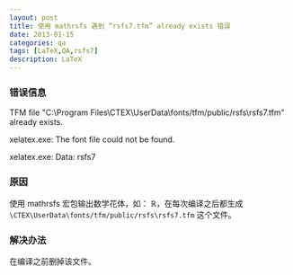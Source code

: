 ```yaml
---
layout: post
title: 使用 mathrsfs 遇到 “rsfs7.tfm” already exists 错误
date: 2013-01-15
categories: qa
tags: [LaTeX,QA,rsfs7]
description: LaTeX
---
```


### 错误信息

TFM file "C:\Program Files\CTEX\UserData\fonts/tfm/public/rsfs\rsfs7.tfm" already exists.

xelatex.exe: The font file could not be found.

xelatex.exe: Data: rsfs7


### 原因

使用 mathrsfs 宏包输出数学花体，如： $\mathbb{R}$，在每次编译之后都生成 `\CTEX\UserData\fonts/tfm/public/rsfs\rsfs7.tfm` 这个文件。


### 解决办法

在编译之前删掉该文件。
